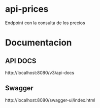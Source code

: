 # api-prices
Endpoint con la consulta de los precios


# Documentacion
## API DOCS
http://localhost:8080/v3/api-docs
## Swagger
http://localhost:8080/swagger-ui/index.html
